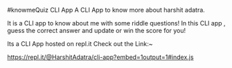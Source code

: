 #knowmeQuiz CLI App A CLI App to know more about harshit adatra.

It is a CLI app to know about me with some riddle questions! In this CLI app , guess the correct answer and update or win the score for you!

Its a CLI App hosted on repl.it Check out the Link:~

https://repl.it/@HarshitAdatra/cli-app?embed=1output=1#index.js